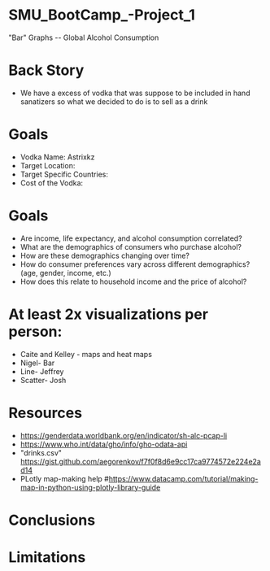 # SMU_BootCamp_-Project_1

"Bar" Graphs -- Global Alcohol Consumption 

# Back Story
- We have a excess of vodka that was suppose to be included in hand sanatizers so what we decided to do is to sell as a drink

# Goals
- Vodka Name: Astrixkz
- Target Location: 
- Target Specific Countries:
- Cost of the Vodka:
  

# Goals
- Are income, life expectancy,  and alcohol consumption correlated?
- What are the demographics of consumers who purchase alcohol?
- How are these demographics changing over time?
- How do consumer preferences vary across different demographics? (age, gender, income, etc.)
- How does this relate to household income and the price of alcohol?


# At least 2x visualizations per person:
- Caite and Kelley - maps and heat maps
- Nigel- Bar
- Line- Jeffrey
- Scatter- Josh


# Resources
- https://genderdata.worldbank.org/en/indicator/sh-alc-pcap-li
- https://www.who.int/data/gho/info/gho-odata-api
- "drinks.csv" https://gist.github.com/aegorenkov/f7f0f8d6e9cc17ca9774572e224e2ad14
- PLotly map-making help #https://www.datacamp.com/tutorial/making-map-in-python-using-plotly-library-guide

# Conclusions

# Limitations
